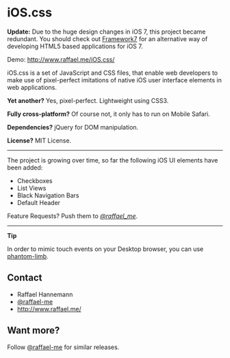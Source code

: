 iOS.css
=======

**Update:** Due to the huge design changes in iOS 7, this project became redundant. You should check out [Framework7](http://www.idangero.us/framework7/) for an alternative way of developing HTML5 based applications for iOS 7.


Demo: http://www.raffael.me/iOS.css/

iOS.css is a set of JavaScript and CSS files, that enable web developers to make use of pixel-perfect imitations of native iOS user interface elements in web applications.

**Yet another?**
Yes, pixel-perfect. Lightweight using CSS3.

**Fully cross-platform?**
Of course not, it only has to run on Mobile Safari.

**Dependencies?**
jQuery for DOM manipulation.

**License?**
MIT License.

---
The project is growing over time, so far the following iOS UI elements have been added:

* Checkboxes
* List Views
* Black Navigation Bars
* Default Header

Feature Requests? Push them to [*@raffael_me*](http://www.twitter.com/raffael_me).

---
**Tip**

In order to mimic touch events on your Desktop browser, you can use [phantom-limb](https://github.com/brian-c/phantom-limb).

## Contact

* Raffael Hannemann
* [@raffael-me](http://www.twitter.com/raffael-me/)
* http://www.raffael.me/

## Want more?

Follow [@raffael-me](http://www.twitter.com/raffael-me/) for similar releases.
